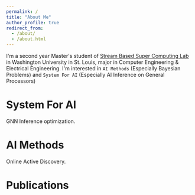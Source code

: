```yaml
---
permalink: /
title: "About Me"
author_profile: true
redirect_from: 
  - /about/
  - /about.html
---
```


I'm a second year Master's student of 
[Stream Based Super Computing Lab](https://sbs.wustl.edu) 
in Washington University in St. Louis, major in Computer Engineering & Electrical Engineering. I'm interested in `AI Methods` (Especially Bayesian Problems) and `System For AI` (Especially AI Inference on General Processors)


System For AI
======
GNN Inference optimization.



AI Methods
======
Online Active Discovery.



Publications
======
